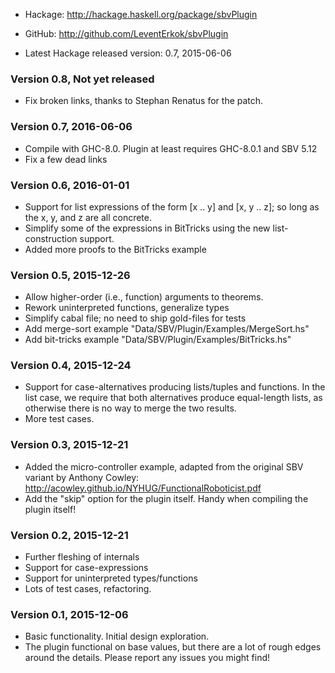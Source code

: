 * Hackage: <http://hackage.haskell.org/package/sbvPlugin>
* GitHub:  <http://github.com/LeventErkok/sbvPlugin>

* Latest Hackage released version: 0.7, 2015-06-06

### Version 0.8, Not yet released
  * Fix broken links, thanks to Stephan Renatus for the patch.
  
### Version 0.7, 2016-06-06

  * Compile with GHC-8.0. Plugin at least requires GHC-8.0.1 and SBV 5.12
  * Fix a few dead links

### Version 0.6, 2016-01-01

  * Support for list expressions of the form [x .. y] and
    [x, y .. z]; so long as the x, y, and z are all concrete.
  * Simplify some of the expressions in BitTricks using
    the new list-construction support.
  * Added more proofs to the BitTricks example

### Version 0.5, 2015-12-26
 
  * Allow higher-order (i.e., function) arguments to theorems.
  * Rework uninterpreted functions, generalize types
  * Simplify cabal file; no need to ship gold-files for tests
  * Add merge-sort example "Data/SBV/Plugin/Examples/MergeSort.hs"
  * Add bit-tricks example "Data/SBV/Plugin/Examples/BitTricks.hs"

### Version 0.4, 2015-12-24

  * Support for case-alternatives producing lists/tuples
    and functions. In the list case, we require that both
    alternatives produce equal-length lists, as otherwise
    there is no way to merge the two results.
  * More test cases.

### Version 0.3, 2015-12-21
  
  * Added the micro-controller example, adapted from
    the original SBV variant by Anthony Cowley:
    <http://acowley.github.io/NYHUG/FunctionalRoboticist.pdf>
  * Add the "skip" option for the plugin itself. Handy when
    compiling the plugin itself!

### Version 0.2, 2015-12-21

  * Further fleshing of internals
  * Support for case-expressions
  * Support for uninterpreted types/functions
  * Lots of test cases, refactoring.

### Version 0.1, 2015-12-06

  * Basic functionality. Initial design exploration.
  * The plugin functional on base values, but there
    are a lot of rough edges around the details.
    Please report any issues you might find!
